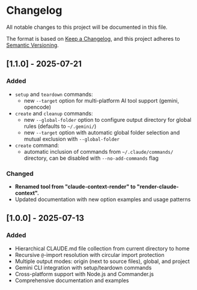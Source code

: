 # Changelog

All notable changes to this project will be documented in this file.

The format is based on [Keep a Changelog](https://keepachangelog.com/en/1.0.0/),
and this project adheres to [Semantic Versioning](https://semver.org/spec/v2.0.0.html).

## [1.1.0] - 2025-07-21

### Added
- `setup` and `teardown` commands:
    - new `--target` option for multi-platform AI tool support (gemini, opencode)
- `create` and `cleanup` commands:
    - new `--global-folder` option to configure output directory for global rules (defaults to `~/.gemini/`)
    - new `--target` option with automatic global folder selection and mutual exclusion with `--global-folder`
- `create` command:
    - automatic inclusion of commands from `~/.claude/commands/` directory, can be disabled with `--no-add-commands` flag

### Changed
- **Renamed tool from "claude-context-render" to "render-claude-context".**
- Updated documentation with new option examples and usage patterns

## [1.0.0] - 2025-07-13

### Added
- Hierarchical CLAUDE.md file collection from current directory to home
- Recursive `@`-import resolution with circular import protection
- Multiple output modes: origin (next to source files), global, and project
- Gemini CLI integration with setup/teardown commands
- Cross-platform support with Node.js and Commander.js
- Comprehensive documentation and examples
